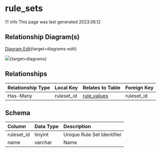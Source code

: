 # rule_sets

!!! info
	This page was last generated 2023.06.12

## Relationship Diagram(s)

[Diagram Edit](https://mermaid.live/edit#eyJjb2RlIjoiZXJEaWFncmFtXG4gICAgcnVsZV9zZXRzIHtcbiAgICAgICAgdGlueWludHVuc2lnbmVkIHJ1bGVzZXRfaWRcbiAgICB9XG4gICAgcnVsZV92YWx1ZXMge1xuICAgICAgICB0aW55aW50dW5zaWduZWQgcnVsZXNldF9pZFxuICAgIH1cbiAgICBydWxlX3NldHMgfHwtLW97IHJ1bGVfdmFsdWVzIDogXCJIYXMtTWFueVwiXG5cbiIsIm1lcm1haWQiOnsidGhlbWUiOiJkZWZhdWx0In0sInVwZGF0ZUVkaXRvciI6dHJ1ZSwiYXV0b1N5bmMiOnRydWUsInVwZGF0ZURpYWdyYW0iOnRydWV9){target=diagrams-edit}

[![](https://mermaid.ink/img/eyJjb2RlIjoiZXJEaWFncmFtXG4gICAgcnVsZV9zZXRzIHtcbiAgICAgICAgdGlueWludHVuc2lnbmVkIHJ1bGVzZXRfaWRcbiAgICB9XG4gICAgcnVsZV92YWx1ZXMge1xuICAgICAgICB0aW55aW50dW5zaWduZWQgcnVsZXNldF9pZFxuICAgIH1cbiAgICBydWxlX3NldHMgfHwtLW97IHJ1bGVfdmFsdWVzIDogXCJIYXMtTWFueVwiXG5cbiIsIm1lcm1haWQiOnsidGhlbWUiOiJkZWZhdWx0In0sInVwZGF0ZUVkaXRvciI6dHJ1ZSwiYXV0b1N5bmMiOnRydWUsInVwZGF0ZURpYWdyYW0iOnRydWV9)](https://mermaid.ink/img/eyJjb2RlIjoiZXJEaWFncmFtXG4gICAgcnVsZV9zZXRzIHtcbiAgICAgICAgdGlueWludHVuc2lnbmVkIHJ1bGVzZXRfaWRcbiAgICB9XG4gICAgcnVsZV92YWx1ZXMge1xuICAgICAgICB0aW55aW50dW5zaWduZWQgcnVsZXNldF9pZFxuICAgIH1cbiAgICBydWxlX3NldHMgfHwtLW97IHJ1bGVfdmFsdWVzIDogXCJIYXMtTWFueVwiXG5cbiIsIm1lcm1haWQiOnsidGhlbWUiOiJkZWZhdWx0In0sInVwZGF0ZUVkaXRvciI6dHJ1ZSwiYXV0b1N5bmMiOnRydWUsInVwZGF0ZURpYWdyYW0iOnRydWV9){target=diagrams}


## Relationships

| Relationship Type | Local Key | Relates to Table | Foreign Key |
| :--- | :--- | :--- | :--- |
| Has-Many | ruleset_id | [rule_values](../../schema/rules/rule_values.md) | ruleset_id |


## Schema

| Column | Data Type | Description |
| :--- | :--- | :--- |
| ruleset_id | tinyint | Unique Rule Set Identifier |
| name | varchar | Name |


